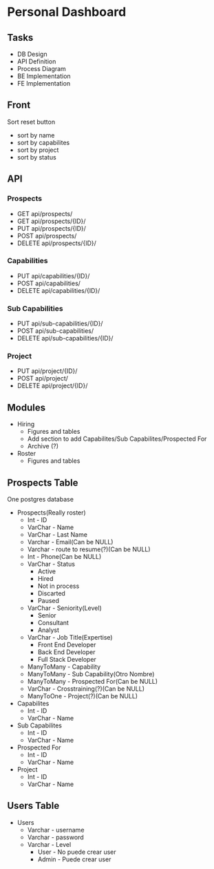 
# Personal Dashboard

## Tasks

* DB Design
* API Definition
* Process Diagram
* BE Implementation
* FE Implementation

## Front

Sort reset button

* sort by name
* sort by capabilites
* sort by project
* sort by status

## API

### Prospects

* GET api/prospects/
* GET api/prospects/{ID}/
* PUT api/prospects/{ID}/
* POST api/prospects/
* DELETE api/prospects/{ID}/

### Capabilities

* PUT api/capabilities/{ID}/
* POST api/capabilities/
* DELETE api/capabilities/{ID}/

### Sub Capabilities

* PUT api/sub-capabilities/{ID}/
* POST api/sub-capabilities/
* DELETE api/sub-capabilities/{ID}/

### Project

* PUT api/project/{ID}/
* POST api/project/
* DELETE api/project/{ID}/

## Modules

* Hiring
	* Figures and tables
	* Add section to add Capabilites/Sub Capabilites/Prospected For
	* Archive (?)
* Roster
	* Figures and tables

## Prospects Table

One postgres database

* Prospects(Really roster)
	* Int - ID
	* VarChar - Name
	* VarChar - Last Name
	* Varchar - Email(Can be NULL)
	* Varchar - route to resume(?)(Can be NULL)
	* Int - Phone(Can be NULL)
	* VarChar - Status
		* Active
		* Hired
		* Not in process
		* Discarted
		* Paused
	* VarChar - Seniority(Level)
		* Senior
		* Consultant
		* Analyst
	* VarChar - Job Title(Expertise)
		* Front End Developer
		* Back End Developer
		* Full Stack Developer
	* ManyToMany - Capability
	* ManyToMany - Sub Capability(Otro Nombre)
	* ManyToMany - Prospected For(Can be NULL)
	* VarChar - Crosstraining(?)(Can be NULL)
	* ManyToOne - Project(?)(Can be NULL)
* Capabilites
	* Int - ID
	* VarChar - Name
* Sub Capabilites
	* Int - ID
	* VarChar - Name
* Prospected For
	* Int - ID
	* VarChar - Name
* Project
	* Int - ID
	* VarChar - Name

## Users Table

* Users
	* Varchar - username
	* Varchar - password
	* Varchar - Level
		* User - No puede crear user
		* Admin - Puede crear user
